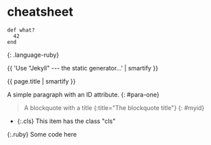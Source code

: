 

# cheatsheet

```
def what?
  42
end
```
{: .language-ruby}


{{ 'Use "Jekyll" --- the static generator...' | smartify }}

{{ page.title | smartify }}

A simple paragraph with an ID attribute.
{: #para-one}

> A blockquote with a title
{:title="The blockquote title"}
{: #myid}

* {:.cls} This item has the class "cls"

{:.ruby}
    Some code here
